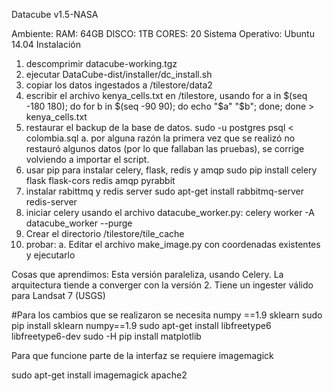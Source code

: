 Datacube v1.5-NASA

Ambiente:
	RAM: 64GB
	DISCO: 1TB
	CORES: 20
	Sistema Operativo: Ubuntu 14.04
Instalación
1. descomprimir datacube-working.tgz
2. ejecutar DataCube-dist/installer/dc_install.sh
3. copiar los datos ingestados a /tilestore/data2
4. escribir el archivo kenya_cells.txt en /tilestore, usando for a in $(seq -180 180); do for b in $(seq -90 90); do echo "$a" "$b"; done; done > kenya_cells.txt
5. restaurar el backup de la base de datos. sudo -u postgres psql < colombia.sql
a. por alguna razón la primera vez que se realizó no restauró algunos datos (por lo que fallaban las pruebas), se corrige volviendo a importar el script.
6. usar pip para instalar celery, flask, redis y amqp sudo pip install celery flask flask-cors redis amqp pyrabbit
7. instalar rabittmq y redis server sudo apt-get install rabbitmq-server redis-server
8. iniciar celery usando el archivo datacube_worker.py:  celery worker -A datacube_worker --purge
9. Crear el directorio /tilestore/tile_cache
10. probar:
a. Editar el archivo make_image.py con coordenadas existentes y ejecutarlo



Cosas que aprendimos:
Esta versión paraleliza, usando Celery.
La arquitectura tiende a converger con la versión 2.
Tiene un ingester válido para Landsat 7 (USGS)

#Para los cambios que se realizaron se necesita numpy ==1.9 sklearn
sudo pip install sklearn numpy==1.9
sudo apt-get install libfreetype6 libfreetype6-dev
sudo -H pip install matplotlib

Para que funcione parte de la interfaz se requiere imagemagick

sudo apt-get install imagemagick apache2
